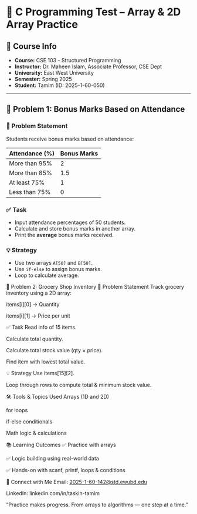 # 🧠 C Programming Test – Array & 2D Array Practice

## 📘 Course Info
- **Course:** CSE 103 - Structured Programming
- **Instructor:** Dr. Maheen Islam, Associate Professor, CSE Dept
- **University:** East West University
- **Semester:** Spring 2025
- **Student:** Tamim (ID: 2025-1-60-050)

---

## 🚩 Problem 1: Bonus Marks Based on Attendance

### 📝 Problem Statement
Students receive bonus marks based on attendance:

| Attendance (%)      | Bonus Marks |
|---------------------|-------------|
| More than 95%       | 2           |
| More than 85%       | 1.5         |
| At least 75%        | 1           |
| Less than 75%       | 0           |

### ✅ Task
- Input attendance percentages of 50 students.
- Calculate and store bonus marks in another array.
- Print the **average** bonus marks received.

### 💡 Strategy
- Use two arrays `A[50]` and `B[50]`.
- Use `if-else` to assign bonus marks.
- Loop to calculate average.


🚩 Problem 2: Grocery Shop Inventory
📝 Problem Statement
Track grocery inventory using a 2D array:

items[i][0] → Quantity

items[i][1] → Price per unit

✅ Task
Read info of 15 items.

Calculate total quantity.

Calculate total stock value (qty × price).

Find item with lowest total value.

💡 Strategy
Use items[15][2].

Loop through rows to compute total & minimum stock value.

🛠 Tools & Topics Used
Arrays (1D and 2D)

for loops

if-else conditionals

Math logic & calculations

📚 Learning Outcomes
✅ Practice with arrays

✅ Logic building using real-world data

✅ Hands-on with scanf, printf, loops & conditions

📧 Connect with Me
Email: 2025-1-60-142@std.ewubd.edu

LinkedIn: linkedin.com/in/taskin-tamim







“Practice makes progress. From arrays to algorithms — one step at a time.”
